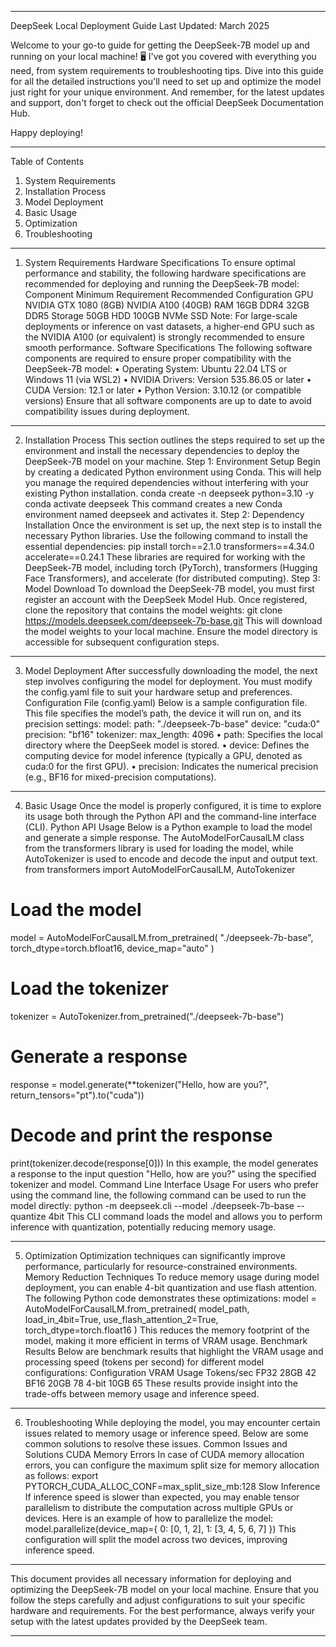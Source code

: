 ________________________________________
DeepSeek Local Deployment Guide
Last Updated: March 2025

Welcome to your go-to guide for getting the DeepSeek-7B model up and running on your local machine! 🖥️
I've got you covered with everything you need, from system requirements to troubleshooting tips. Dive into this guide for all the detailed instructions you'll need to set up and optimize the model just right for your unique environment. And remember, for the latest updates and support, don't forget to check out the official DeepSeek Documentation Hub.

 Happy deploying!
________________________________________
Table of Contents
1.	System Requirements
2.	Installation Process
3.	Model Deployment
4.	Basic Usage
5.	Optimization
6.	Troubleshooting
________________________________________
1. System Requirements 
Hardware Specifications
To ensure optimal performance and stability, the following hardware specifications are recommended for deploying and running the DeepSeek-7B model:
Component	Minimum Requirement	Recommended Configuration
GPU	NVIDIA GTX 1080 (8GB)	NVIDIA A100 (40GB)
RAM	16GB DDR4	32GB DDR5
Storage	50GB HDD	100GB NVMe SSD
Note: For large-scale deployments or inference on vast datasets, a higher-end GPU such as the NVIDIA A100 (or equivalent) is strongly recommended to ensure smooth performance.
Software Specifications
The following software components are required to ensure proper compatibility with the DeepSeek-7B model:
•	Operating System: Ubuntu 22.04 LTS or Windows 11 (via WSL2)
•	NVIDIA Drivers: Version 535.86.05 or later
•	CUDA Version: 12.1 or later
•	Python Version: 3.10.12 (or compatible versions)
Ensure that all software components are up to date to avoid compatibility issues during deployment.
________________________________________
2. Installation Process 
This section outlines the steps required to set up the environment and install the necessary dependencies to deploy the DeepSeek-7B model on your machine.
Step 1: Environment Setup
Begin by creating a dedicated Python environment using Conda. This will help you manage the required dependencies without interfering with your existing Python installation.
conda create -n deepseek python=3.10 -y
conda activate deepseek
This command creates a new Conda environment named deepseek and activates it.
Step 2: Dependency Installation
Once the environment is set up, the next step is to install the necessary Python libraries. Use the following command to install the essential dependencies:
pip install torch==2.1.0 transformers==4.34.0 accelerate==0.24.1
These libraries are required for working with the DeepSeek-7B model, including torch (PyTorch), transformers (Hugging Face Transformers), and accelerate (for distributed computing).
Step 3: Model Download
To download the DeepSeek-7B model, you must first register an account with the DeepSeek Model Hub. Once registered, clone the repository that contains the model weights:
git clone https://models.deepseek.com/deepseek-7b-base.git
This will download the model weights to your local machine. Ensure the model directory is accessible for subsequent configuration steps.
________________________________________
3. Model Deployment 
After successfully downloading the model, the next step involves configuring the model for deployment. You must modify the config.yaml file to suit your hardware setup and preferences.
Configuration File (config.yaml)
Below is a sample configuration file. This file specifies the model’s path, the device it will run on, and its precision settings:
model:
  path: "./deepseek-7b-base"
  device: "cuda:0"
  precision: "bf16"
tokenizer:
  max_length: 4096
•	path: Specifies the local directory where the DeepSeek model is stored.
•	device: Defines the computing device for model inference (typically a GPU, denoted as cuda:0 for the first GPU).
•	precision: Indicates the numerical precision (e.g., BF16 for mixed-precision computations).
________________________________________
4. Basic Usage 
Once the model is properly configured, it is time to explore its usage both through the Python API and the command-line interface (CLI).
Python API Usage
Below is a Python example to load the model and generate a simple response. The AutoModelForCausalLM class from the transformers library is used for loading the model, while AutoTokenizer is used to encode and decode the input and output text.
from transformers import AutoModelForCausalLM, AutoTokenizer

# Load the model
model = AutoModelForCausalLM.from_pretrained(
    "./deepseek-7b-base",
    torch_dtype=torch.bfloat16,
    device_map="auto"
)

# Load the tokenizer
tokenizer = AutoTokenizer.from_pretrained("./deepseek-7b-base")

# Generate a response
response = model.generate(**tokenizer("Hello, how are you?", return_tensors="pt").to("cuda"))

# Decode and print the response
print(tokenizer.decode(response[0]))
In this example, the model generates a response to the input question "Hello, how are you?" using the specified tokenizer and model.
Command Line Interface Usage
For users who prefer using the command line, the following command can be used to run the model directly:
python -m deepseek.cli --model ./deepseek-7b-base --quantize 4bit
This CLI command loads the model and allows you to perform inference with quantization, potentially reducing memory usage.
________________________________________
5. Optimization 
Optimization techniques can significantly improve performance, particularly for resource-constrained environments.
Memory Reduction Techniques
To reduce memory usage during model deployment, you can enable 4-bit quantization and use flash attention. The following Python code demonstrates these optimizations:
model = AutoModelForCausalLM.from_pretrained(
    model_path,
    load_in_4bit=True,
    use_flash_attention_2=True,
    torch_dtype=torch.float16
)
This reduces the memory footprint of the model, making it more efficient in terms of VRAM usage.
Benchmark Results
Below are benchmark results that highlight the VRAM usage and processing speed (tokens per second) for different model configurations:
Configuration	VRAM Usage	Tokens/sec
FP32	28GB	42
BF16	20GB	78
4-bit	10GB	65
These results provide insight into the trade-offs between memory usage and inference speed.
________________________________________
6. Troubleshooting 
While deploying the model, you may encounter certain issues related to memory usage or inference speed. Below are some common solutions to resolve these issues.
Common Issues and Solutions
CUDA Memory Errors
In case of CUDA memory allocation errors, you can configure the maximum split size for memory allocation as follows:
export PYTORCH_CUDA_ALLOC_CONF=max_split_size_mb:128
Slow Inference
If inference speed is slower than expected, you may enable tensor parallelism to distribute the computation across multiple GPUs or devices. Here is an example of how to parallelize the model:
model.parallelize(device_map={
    0: [0, 1, 2],
    1: [3, 4, 5, 6, 7]
})
This configuration will split the model across two devices, improving inference speed.
________________________________________
This document provides all necessary information for deploying and optimizing the DeepSeek-7B model on your local machine. Ensure that you follow the steps carefully and adjust configurations to suit your specific hardware and requirements. For the best performance, always verify your setup with the latest updates provided by the DeepSeek team.
________________________________________

